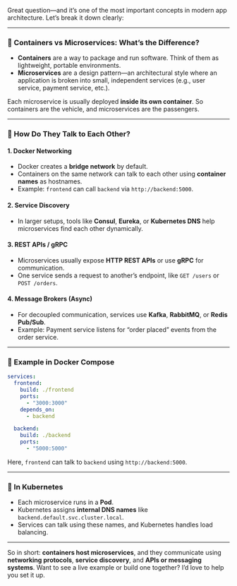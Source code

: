Great question—and it’s one of the most important concepts in modern app architecture. Let’s break it down clearly:

---

### 🧱 Containers vs Microservices: What’s the Difference?

- **Containers** are a way to package and run software. Think of them as lightweight, portable environments.
- **Microservices** are a design pattern—an architectural style where an application is broken into small, independent services (e.g., user service, payment service, etc.).

Each microservice is usually deployed **inside its own container**. So containers are the vehicle, and microservices are the passengers.

---

### 🔗 How Do They Talk to Each Other?

#### 1. **Docker Networking**
- Docker creates a **bridge network** by default.
- Containers on the same network can talk to each other using **container names** as hostnames.
- Example: `frontend` can call `backend` via `http://backend:5000`.

#### 2. **Service Discovery**
- In larger setups, tools like **Consul**, **Eureka**, or **Kubernetes DNS** help microservices find each other dynamically.

#### 3. **REST APIs / gRPC**
- Microservices usually expose **HTTP REST APIs** or use **gRPC** for communication.
- One service sends a request to another’s endpoint, like `GET /users` or `POST /orders`.

#### 4. **Message Brokers (Async)**
- For decoupled communication, services use **Kafka**, **RabbitMQ**, or **Redis Pub/Sub**.
- Example: Payment service listens for “order placed” events from the order service.

---

### 🧪 Example in Docker Compose

```yaml
services:
  frontend:
    build: ./frontend
    ports:
      - "3000:3000"
    depends_on:
      - backend

  backend:
    build: ./backend
    ports:
      - "5000:5000"
```

Here, `frontend` can talk to `backend` using `http://backend:5000`.

---

### 🚀 In Kubernetes

- Each microservice runs in a **Pod**.
- Kubernetes assigns **internal DNS names** like `backend.default.svc.cluster.local`.
- Services can talk using these names, and Kubernetes handles load balancing.

---

So in short: **containers host microservices**, and they communicate using **networking protocols**, **service discovery**, and **APIs or messaging systems**. Want to see a live example or build one together? I’d love to help you set it up.
